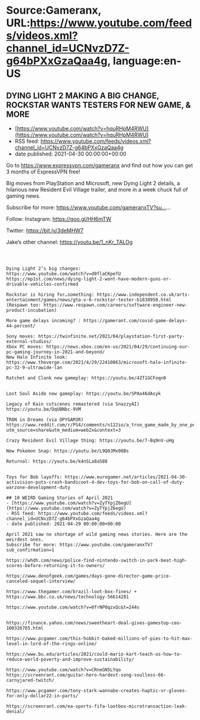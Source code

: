 # Source:Gameranx, URL:https://www.youtube.com/feeds/videos.xml?channel_id=UCNvzD7Z-g64bPXxGzaQaa4g, language:en-US

## DYING LIGHT 2 MAKING A BIG CHANGE, ROCKSTAR WANTS TESTERS FOR NEW GAME, & MORE
 - [https://www.youtube.com/watch?v=hquRHpM4RWU](https://www.youtube.com/watch?v=hquRHpM4RWU)
 - RSS feed: https://www.youtube.com/feeds/videos.xml?channel_id=UCNvzD7Z-g64bPXxGzaQaa4g
 - date published: 2021-04-30 00:00:00+00:00

Go to https://www.expressvpn.com/gameranx and find out how you can get 3 months of ExpressVPN free!

Big moves from PlayStation and Microsoft, new Dying Light 2 details, a hilarious new Resident Evil Village trailer, and more in a week chuck full of gaming news.


Subscribe for more: https://www.youtube.com/gameranxTV?su...​...


Follow:
 Instagram: https://goo.gl/HH6mTW​​​​​​

Twitter: https://bit.ly/3deMHW7​​​​​​

Jake’s other channel:
https://youtu.be/1_nKr_TALOg


 ~~~~STORIES~~~~



Dying Light 2’s big changes:
https://www.youtube.com/watch?v=d0flaCKpefU
https://mp1st.com/news/dying-light-2-wont-have-modern-guns-or-drivable-vehicles-confirmed

Rockstar is hiring for…something: https://www.independent.co.uk/arts-entertainment/games/news/gta-v-6-rockstar-tester-b1838950.html
(Respawn too: https://www.respawn.com/careers/software-engineer-new-product-incubation)

More game delays incoming? : https://gamerant.com/covid-game-delays-44-percent/

Sony moves: https://twinfinite.net/2021/04/playstation-first-party-external-studios/
Xbox PC moves: https://news.xbox.com/en-us/2021/04/29/continuing-our-pc-gaming-journey-in-2021-and-beyond/
New Halo Infinite look: https://www.theverge.com/2021/4/29/22410863/microsoft-halo-infinite-pc-32-9-ultrawide-lan

Ratchet and Clank new gameplay: https://youtu.be/4Zf1GCFoqn0


Lost Soul Aside new gameplay: https://youtu.be/SPAo46dAsyk

Legacy of Kain cutscenes remastered (via SnazzyAI)
https://youtu.be/DqUBNbc-9VM

TRON in Dreams (via OPYGAM3R)
https://www.reddit.com/r/PS4/comments/n122io/a_tron_game_made_by_one_person_in_dreams/?utm_source=share&utm_medium=web2x&context=3

Crazy Resident Evil Village thing: https://youtu.be/7-Bq9nV-uHg

New Pokemon Snap: https://youtu.be/L9Q0JMx08Bs

Returnal: https://youtu.be/k4nSLa8a588


Toys for Bob layoffs: https://www.eurogamer.net/articles/2021-04-30-activision-puts-crash-bandicoot-4-dev-toys-for-bob-on-call-of-duty-warzone-development-duty

## 10 WEIRD Gaming Stories of April 2021
 - [https://www.youtube.com/watch?v=ZyTYpjZ6egU](https://www.youtube.com/watch?v=ZyTYpjZ6egU)
 - RSS feed: https://www.youtube.com/feeds/videos.xml?channel_id=UCNvzD7Z-g64bPXxGzaQaa4g
 - date published: 2021-04-29 00:00:00+00:00

April 2021 saw no shortage of wild gaming news stories. Here are the weirdest ones.
Subscribe for more: https://www.youtube.com/gameranxTV?sub_confirmation=1

https://whdh.com/news/police-find-nintendo-switch-in-park-beat-high-scores-before-returning-it-to-owners/

https://www.denofgeek.com/games/days-gone-director-game-price-canceled-sequel-interview/

https://www.thegamer.com/brazil-loot-box-fines/ + https://www.bbc.co.uk/news/technology-56614281

https://www.youtube.com/watch?v=0frNP0qzxQc&t=244s


https://finance.yahoo.com/news/sweetheart-deal-gives-gamestop-ceo-100326765.html

https://www.pcgamer.com/this-hobbit-baked-millions-of-pies-to-hit-max-level-in-lord-of-the-rings-online/

https://www.bu.edu/articles/2021/could-mario-kart-teach-us-how-to-reduce-world-poverty-and-improve-sustainability/

https://www.youtube.com/watch?v=CRneGN5LYqo
https://screenrant.com/guitar-hero-hardest-song-soulless-66-carnyjared-twitch/

https://www.pcgamer.com/tony-stark-wannabe-creates-haptic-vr-gloves-for-only-dollar22-in-parts/

https://screenrant.com/ea-sports-fifa-lootbox-microtransaction-leak-denial/

